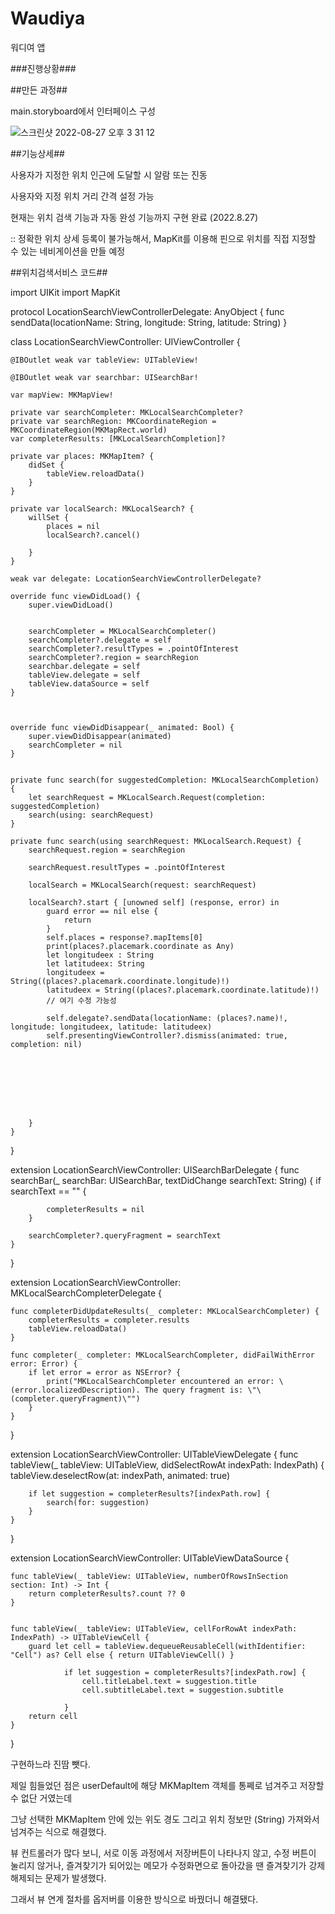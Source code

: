 # Waudiya
워디여 앱

###진행상황###


##만든 과정##

main.storyboard에서 인터페이스 구성

![스크린샷 2022-08-27 오후 3 31 12](https://user-images.githubusercontent.com/102133961/187018113-cb225477-1f61-4dd4-be44-c02f83e51645.jpg)

##기능상세##

사용자가 지정한 위치 인근에 도달할 시 알람 또는 진동

사용자와 지정 위치 거리 간격 설정 가능

현재는 위치 검색 기능과 자동 완성 기능까지 구현 완료 (2022.8.27)

:: 정확한 위치 상세 등록이 불가능해서, MapKit를 이용해 핀으로 위치를 직접 지정할 수 있는 네비게이션을 만들 예정

##위치검색서비스 코드##

import UIKit
import MapKit

protocol LocationSearchViewControllerDelegate: AnyObject {
    func sendData(locationName: String, longitude: String, latitude: String)
}


class LocationSearchViewController: UIViewController {

    
    @IBOutlet weak var tableView: UITableView!
    
    @IBOutlet weak var searchbar: UISearchBar!
    
    var mapView: MKMapView!
    
    private var searchCompleter: MKLocalSearchCompleter?
    private var searchRegion: MKCoordinateRegion = MKCoordinateRegion(MKMapRect.world)
    var completerResults: [MKLocalSearchCompletion]?
    
    private var places: MKMapItem? {
        didSet {
            tableView.reloadData()
        }
    }
    
    private var localSearch: MKLocalSearch? {
        willSet {
            places = nil
            localSearch?.cancel()
            
        }
    }
    
    weak var delegate: LocationSearchViewControllerDelegate?
    
    override func viewDidLoad() {
        super.viewDidLoad()
       
        
        searchCompleter = MKLocalSearchCompleter()
        searchCompleter?.delegate = self
        searchCompleter?.resultTypes = .pointOfInterest
        searchCompleter?.region = searchRegion
        searchbar.delegate = self
        tableView.delegate = self
        tableView.dataSource = self
    }


 
    override func viewDidDisappear(_ animated: Bool) {
        super.viewDidDisappear(animated)
        searchCompleter = nil
    }


    private func search(for suggestedCompletion: MKLocalSearchCompletion) {
        let searchRequest = MKLocalSearch.Request(completion: suggestedCompletion)
        search(using: searchRequest)
    }

    private func search(using searchRequest: MKLocalSearch.Request) {
        searchRequest.region = searchRegion
        
        searchRequest.resultTypes = .pointOfInterest
        
        localSearch = MKLocalSearch(request: searchRequest)
        
        localSearch?.start { [unowned self] (response, error) in
            guard error == nil else {
                return
            }
            self.places = response?.mapItems[0]
            print(places?.placemark.coordinate as Any)
            let longitudeex : String
            let latitudeex: String
            longitudeex = String((places?.placemark.coordinate.longitude)!)
            latitudeex = String((places?.placemark.coordinate.latitude)!)
            // 여기 수정 가능성
            
            self.delegate?.sendData(locationName: (places?.name)!, longitude: longitudeex, latitude: latitudeex)
            self.presentingViewController?.dismiss(animated: true, completion: nil)
            
            
        
            
          
            
            
            
        }
    }

}

extension LocationSearchViewController: UISearchBarDelegate {
    func searchBar(_ searchBar: UISearchBar, textDidChange searchText: String) {
        if searchText == "" {
            
            completerResults = nil
        }
        
        searchCompleter?.queryFragment = searchText
    }
    
    
}

extension LocationSearchViewController: MKLocalSearchCompleterDelegate {
    
    func completerDidUpdateResults(_ completer: MKLocalSearchCompleter) {
        completerResults = completer.results
        tableView.reloadData()
    }
    
    func completer(_ completer: MKLocalSearchCompleter, didFailWithError error: Error) {
        if let error = error as NSError? {
            print("MKLocalSearchCompleter encountered an error: \(error.localizedDescription). The query fragment is: \"\(completer.queryFragment)\"")
        }
    }
}

extension LocationSearchViewController: UITableViewDelegate {
    func tableView(_ tableView: UITableView, didSelectRowAt indexPath: IndexPath) {
        tableView.deselectRow(at: indexPath, animated: true)
        
        if let suggestion = completerResults?[indexPath.row] {
            search(for: suggestion)
        }
    }
    
    
}

extension LocationSearchViewController: UITableViewDataSource {
    
    func tableView(_ tableView: UITableView, numberOfRowsInSection section: Int) -> Int {
        return completerResults?.count ?? 0
    }
    
    
    func tableView(_ tableView: UITableView, cellForRowAt indexPath: IndexPath) -> UITableViewCell {
        guard let cell = tableView.dequeueReusableCell(withIdentifier: "Cell") as? Cell else { return UITableViewCell() }
                
                if let suggestion = completerResults?[indexPath.row] {
                    cell.titleLabel.text = suggestion.title
                    cell.subtitleLabel.text = suggestion.subtitle
                    
                }
        return cell
    }
    
    
    
    
    
    
}


구현하느라 진땀 뺏다.

제일 힘들었던 점은 userDefault에 해당 MKMapItem 객체를 통쩨로 넘겨주고 저장할 수 없단 거였는데

그냥 선택한 MKMapItem 안에 있는 위도 경도 그리고 위치 정보만 (String) 가져와서 넘겨주는 식으로 해결했다.

뷰 컨트롤러가 많다 보니, 서로 이동 과정에서 저장버튼이 나타나지 않고, 수정 버튼이 눌리지 않거나, 즐겨찾기가 되어있는 메모가 수정화면으로 돌아갔을 땐 즐겨찾기가 강제 해제되는 문제가 발생했다.

그래서 뷰 연계 절차를 옵저버를 이용한 방식으로 바꿨더니 해결됐다.

